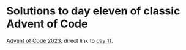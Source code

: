 # Solutions to day eleven of classic Advent of Code

[Advent of Code 2023](https://adventofcode.com/2023), direct link to [day 11](https://adventofcode.com/2023/day/9).